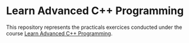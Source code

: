 # Learn Advanced C++ Programming

This repository represents the practicals exercices conducted under the course
[Learn Advanced C++ Programming](https://www.udemy.com/course/learn-advanced-c-programming/).

